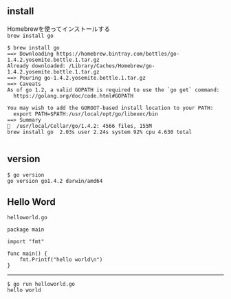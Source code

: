 ## install

Homebrewを使ってインストールする  
`brew install go`

```
$ brew install go
==> Downloading https://homebrew.bintray.com/bottles/go-1.4.2.yosemite.bottle.1.tar.gz
Already downloaded: /Library/Caches/Homebrew/go-1.4.2.yosemite.bottle.1.tar.gz
==> Pouring go-1.4.2.yosemite.bottle.1.tar.gz
==> Caveats
As of go 1.2, a valid GOPATH is required to use the `go get` command:
  https://golang.org/doc/code.html#GOPATH

You may wish to add the GOROOT-based install location to your PATH:
  export PATH=$PATH:/usr/local/opt/go/libexec/bin
==> Summary
🍺  /usr/local/Cellar/go/1.4.2: 4566 files, 155M
brew install go  2.03s user 2.24s system 92% cpu 4.630 total


```

## version

```
$ go version
go version go1.4.2 darwin/amd64
```

## Hello Word

`helloworld.go`
```
package main

import "fmt"

func main() {
    fmt.Printf("hello world\n")
}
```

---

```
$ go run helloworld.go
hello world
```
